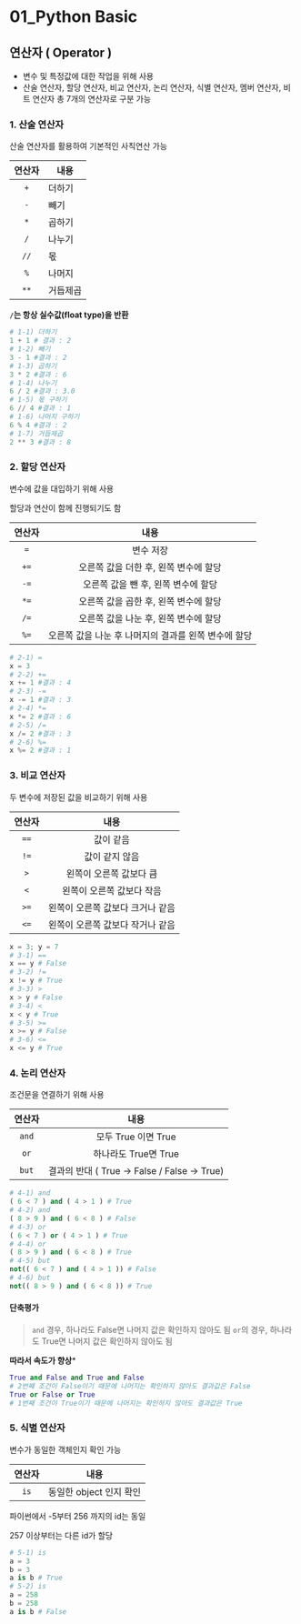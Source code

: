 # 01_Python Basic

## 연산자 ( Operator )

- 변수 및 특정값에 대한 작업을 위해 사용
- 산술 연산자, 할당 연산자, 비교 연산자, 논리 연산자, 식별 연산자, 멤버 연산자, 비트 연산자 총 7개의 연산자로 구분 가능

### 1.  산술 연산자

산술 연산자를 활용하여 기본적인 사칙연산 가능

| 연산자 | 내용     |
| :----: | -------- |
|   `+`    | 더하기   |
|   `-`    | 빼기     |
|   `*`    | 곱하기   |
|   `/`    | 나누기   |
|   `//`   | 몫       |
|   `%`    | 나머지   |
|   `**`   | 거듭제곱 |

**`/`는 항상 실수값(float type)을 반환**

```python
# 1-1) 더하기 
1 + 1 # 결과 : 2
# 1-2) 빼기
3 - 1 #결과 : 2
# 1-3) 곱하기
3 * 2 #결과 : 6
# 1-4) 나누기
6 / 2 #결과 : 3.0
# 1-5) 몫 구하기
6 // 4 #결과 : 1
# 1-6) 나머지 구하기
6 % 4 #결과 : 2
# 1-7) 거듭제곱
2 ** 3 #결과 : 8
```

### 2.  할당 연산자

변수에 값을 대입하기 위해 사용

할당과 연산이 함께 진행되기도 함

| 연산자 | 내용                                                 |
| :----: | :--------------------------------------------------: |
| `=`      | 변수 저장                                            |
| `+=`     | 오른쪽 값을 더한 후, 왼쪽 변수에 할당                |
| `-=`     | 오른쪽 값을 뺀 후, 왼쪽 변수에 할당                  |
| `*=`     | 오른쪽 값을 곱한 후, 왼쪽 변수에 할당                |
| `/=`     | 오른쪽 값을 나눈 후, 왼쪽 변수에 할당                |
| `%=`     | 오른쪽 값을 나눈 후 나머지의 결과를 왼쪽 변수에 할당 |



```python
# 2-1) = 
x = 3
# 2-2) +=
x += 1 #결과 : 4
# 2-3) -=
x -= 1 #결과 : 3
# 2-4) *=
x *= 2 #결과 : 6
# 2-5) /=
x /= 2 #결과 : 3
# 2-6) %=
x %= 2 #결과 : 1
```

 ### 3. 비교 연산자

 두 변수에 저장된 값을 비교하기 위해 사용

| 연산자 | 내용                                                 |
| :----: | :--------------------------------------------------: |
| `==`      | 값이 같음                                            |
| `!=`     | 값이 같지 않음                |
| `>`     | 왼쪽이 오른쪽 값보다 큼                  |
| `<`     | 왼쪽이 오른쪽 값보다 작음                |
| `>=`     | 왼쪽이 오른쪽 값보다 크거나 같음                |
| `<=`     | 왼쪽이 오른쪽 값보다 작거나 같음 |

```python
x = 3; y = 7
# 3-1) == 
x == y # False
# 3-2) != 
x != y # True
# 3-3) >
x > y # False
# 3-4) <
x < y # True
# 3-5) >=
x >= y # False
# 3-6) <=
x <= y # True
```

### 4. 논리 연산자

조건문을 연결하기 위해 사용

| 연산자 | 내용                                                 |
| :----: | :--------------------------------------------------: |
| `and`      | 모두 True 이면 True                                            |
| `or`     | 하나라도 True면 True                |
| `but`     | 결과의 반대 ( True -> False / False -> True)                  |

```python
# 4-1) and
( 6 < 7 ) and ( 4 > 1 ) # True
# 4-2) and
( 8 > 9 ) and ( 6 < 8 ) # False
# 4-3) or
( 6 < 7 ) or ( 4 > 1 ) # True
# 4-4) or
( 8 > 9 ) and ( 6 < 8 ) # True
# 4-5) but
not(( 6 < 7 ) and ( 4 > 1 )) # False
# 4-6) but
not(( 8 > 9 ) and ( 6 < 8 )) # True
```

#### 단축평가

> `and` 경우, 하나라도 False면 나머지 값은 확인하지 않아도 됨
>  `or`의 경우, 하나라도 True면 나머지 값은 확인하지 않아도 됨

**따라서 속도가 향상***

```python
True and False and True and False
# 2번째 조건이 False이기 때문에 나머지는 확인하지 않아도 결과값은 False
True or False or True
# 1번째 조건이 True이기 때문에 나머지는 확인하지 않아도 결과값은 True
```

### 5. 식별 연산자

변수가 동일한 객체인지 확인 가능

| 연산자 | 내용                                                 |
| :----: | :--------------------------------------------------: |
| `is`      | 동일한 object 인지 확인                                            |


파이썬에서 -5부터 256 까지의 id는 동일

257 이상부터는 다른 id가 할당

```python
# 5-1) is
a = 3
b = 3
a is b # True
# 5-2) is
a = 258
b = 258
a is b # False
```

